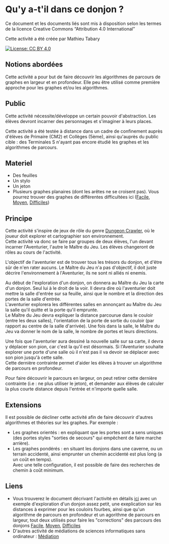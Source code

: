 # Qu'y a-t'il dans ce donjon ?

Ce document et les documents liés sont mis à disposition selon les termes de la licence Creative Commons “Attribution 4.0 International”

Cette activité a été créée par Mathieu Tabary

[![License: CC BY 4.0](https://licensebuttons.net/l/by-sa/4.0/88x31.png)](https://creativecommons.org/licenses/by-sa/4.0/)<br>

## Notions abordées
Cette activité a pour but de faire découvrir les algorithmes de parcours de graphes en largeur et en profondeur.
Elle peu être utilisé comme première approche pour les graphes et/ou les algorithmes.

## Public
Cette activité nécessite/développe un certain pouvoir d'abstraction.
Les élèves devront incarner des personnages et s'imaginer à leurs places.

Cette activité a été testée à distance dans un cadre de confinement auprès d'élèves de Primaire (CM2) et Collèges (5ème), ainsi qu'auprès du public cible : des Terminales S n'ayant pas encore étudié les graphes et les algorithmes de parcours.

## Materiel
- Des feuilles
- Un stylo
- Un jeton
- Plusieurs graphes planaires (dont les arêtes ne se croisent pas). Vous pourrez trouver des graphes de différentes difficultées ici ([Facile](https://github.com/TabaryM/Mediation_Graphes/blob/master/DonjonsSimple/donjons_faciles_tous.pdf),
[Moyen](https://github.com/TabaryM/Mediation_Graphes/blob/master/DonjonsMoyens/donjons_moyen_tous.pdf),
[Difficiles](https://github.com/TabaryM/Mediation_Graphes/blob/master/DonjonsDifficiles/donjons_difficiles_tous.pdf))

## Principe
Cette activité s'inspire de jeux de rôle du genre [Dungeon Crawler](https://fr.wikipedia.org/wiki/Dungeon_crawler), où le joueur doit explorer et cartographier son environnement.<br>
Cette activité va donc se faire par groupes de deux élèves, l'un devant incarner l'Aventurier, l'autre le Maître du Jeu. Les élèves changeront de rôles au cours de l'activité.

L'objectif de l'aventurier est de trouver tous les trésors du donjon, et d'être sûr de n'en rater aucuns.
Le Maître du Jeu n'a pas d'objectif, il doit juste décrire l'environnement à l'Aventurier, ils ne sont ni alliés ni enemis.

Au début de l'exploration d'un donjon, on donnera au Maître du Jeu la carte d'un donjon. Seul lui à le droit de la voir. Il devra dire où l'aventurier doit mettre la salle d'entrée sur sa feuille, ainsi que le nombre et la direction des portes de la salle d'entrée.<br>
L'aventurier explorera les différentes salles en annonçant au Maître du Jeu la salle qu'il quitte et la porte qu'il emprunte.<br>
Le Maître du Jeu devra expliquer la distance parcourue dans le couloir (entre les deux salles), l'orientation de la porte de sortie du couloir (par rapport au centre de la salle d'arrivée). Une fois dans la salle, le Maître du Jeu va donner le nom de la salle, le nombre de portes et leurs directions.

Une fois que l'aventurier aura dessiné la nouvelle salle sur sa carte, il devra y déplacer son pion, car c'est la qu'il est désormais.
Si l'Aventurier souhaite explorer une porte d'une salle où il n'est pas il va devoir se déplacer avec son pion jusqu'à cette salle.<br>
Cette dernière contrainte permet d'aider les élèves à trouver un algorithme de parcours en profondeur.<br>

Pour faire découvrir le parcours en largeur, on peut retirer cette dernière contrainte (i.e : ne plus utiliser le jeton), et demander aux élèves de calculer la plus courte distance depuis l'entrée et n'importe quelle salle.

## Extensions
Il est possible de décliner cette activité afin de faire découvrir d'autres algorithmes et théories sur les graphes. Par exemple :
- Les graphes orientés : en expliquant que les portes sont a sens uniques (des portes styles "sorties de secours" qui empêchent de faire marche arrière).
- Les graphes pondérés : en situant les donjons dans une caverne, ou un terrain accidenté, ainsi emprunter un chemin accidenté est plus long (a un coût en temps).  
Avec une telle configuration, il est possible de faire des recherches de chemin à coût minimum.

## Liens
- Vous trouverez le document décrivant l'activité en détails [ici](https://github.com/TabaryM/Mediation_Graphes/blob/master/Atelier/atelier_donjons.pdf) avec un exemple d'exploration d'un donjon assez petit, une exeplication sur les distances à exprimer pour les couloirs fourbes, ainsi que qu'un algorithme de parcours en profondeur et un agorithme de parcours en largeur, tout deux utilisés pour faire les "corrections" des parcours des donjons [Facile](https://github.com/TabaryM/Mediation_Graphes/blob/master/DonjonsSimple/donjons_faciles_tous.pdf),
[Moyen](https://github.com/TabaryM/Mediation_Graphes/blob/master/DonjonsMoyens/donjons_moyen_tous.pdf),
[Difficiles](https://github.com/TabaryM/Mediation_Graphes/blob/master/DonjonsDifficiles/donjons_difficiles_tous.pdf)
- D'autres activité de médiations de sciences informatiques sans ordinateur : [Médiation](https://members.loria.fr/MDuflot/files/med/)
